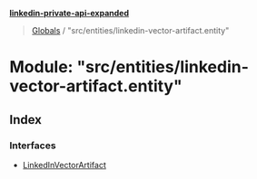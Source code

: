 **[linkedin-private-api-expanded](../README.md)**

> [Globals](../globals.md) / "src/entities/linkedin-vector-artifact.entity"

# Module: "src/entities/linkedin-vector-artifact.entity"

## Index

### Interfaces

* [LinkedInVectorArtifact](../interfaces/_src_entities_linkedin_vector_artifact_entity_.linkedinvectorartifact.md)
